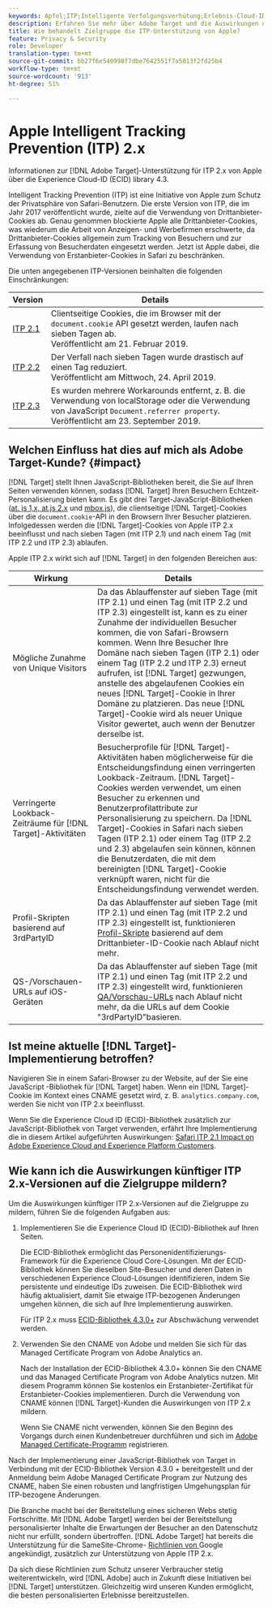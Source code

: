 ```yaml
---
keywords: Apfel;ITP;Intelligente Verfolgungsverhütung;Erlebnis-Cloud-ID;ecid
description: Erfahren Sie mehr über Adobe Target und die Auswirkungen der Apple Intelligent Tracking Prevention (ITP)-Initiative zum Schutz der Privatsphäre von Safari-Benutzern.
title: Wie behandelt Zielgruppe die ITP-Unterstützung von Apple?
feature: Privacy & Security
role: Developer
translation-type: tm+mt
source-git-commit: bb27f6e540998f7dbe7642551f7a5013f2fd25b4
workflow-type: tm+mt
source-wordcount: '913'
ht-degree: 51%

---
```



# Apple Intelligent Tracking Prevention (ITP) 2.x

Informationen zur [!DNL Adobe Target]-Unterstützung für ITP 2.x von Apple über die Experience Cloud-ID (ECID) library 4.3.

Intelligent Tracking Prevention (ITP) ist eine Initiative von Apple zum Schutz der Privatsphäre von Safari-Benutzern. Die erste Version von ITP, die im Jahr 2017 veröffentlicht wurde, zielte auf die Verwendung von Drittanbieter-Cookies ab. Genau genommen blockierte Apple alle Drittanbieter-Cookies, was wiederum die Arbeit von Anzeigen- und Werbefirmen erschwerte, da Drittanbieter-Cookies allgemein zum Tracking von Besuchern und zur Erfassung von Besucherdaten eingesetzt werden. Jetzt ist Apple dabei, die Verwendung von Erstanbieter-Cookies in Safari zu beschränken.

Die unten angegebenen ITP-Versionen beinhalten die folgenden Einschränkungen:

| Version | Details |
| --- | --- |
| [ITP 2.1](https://webkit.org/blog/8613/intelligent-tracking-prevention-2-1/) | Clientseitige Cookies, die im Browser mit der `document.cookie` API gesetzt werden, laufen nach sieben Tagen ab.<br>Veröffentlicht am 21. Februar 2019. |
| [ITP 2.2](https://webkit.org/blog/8828/intelligent-tracking-prevention-2-2/) | Der Verfall nach sieben Tagen wurde drastisch auf einen Tag reduziert.<br>Veröffentlicht am Mittwoch, 24. April 2019. |
| [ITP 2.3](https://webkit.org/blog/9521/intelligent-tracking-prevention-2-3/) | Es wurden mehrere Workarounds entfernt, z. B. die Verwendung von localStorage oder die Verwendung von JavaScript `Document.referrer property`.<br>Veröffentlicht am 23. September 2019. |

## Welchen Einfluss hat dies auf mich als Adobe Target-Kunde? {#impact}

[!DNL Target] stellt Ihnen JavaScript-Bibliotheken bereit, die Sie auf Ihren Seiten verwenden können, sodass [!DNL Target] Ihren Besuchern Echtzeit-Personalisierung bieten kann. Es gibt drei Target-JavaScript-Bibliotheken ([at. js 1,x, at.js 2.x](/help/c-implementing-target/c-implementing-target-for-client-side-web/c-how-atjs-works/how-atjs-works.md) und [mbox.js](/help/c-implementing-target/c-implementing-target-for-client-side-web/t-mbox-download/mbox-download.md)), die clientseitige [!DNL Target]-Cookies über die `document.cookie`-API in den Browsern Ihrer Besucher platzieren. Infolgedessen werden die [!DNL Target]-Cookies von Apple ITP 2.x beeinflusst und nach sieben Tagen (mit ITP 2.1) und nach einem Tag (mit ITP 2.2 und ITP 2.3) ablaufen.

Apple ITP 2.x wirkt sich auf [!DNL Target] in den folgenden Bereichen aus:

| Wirkung | Details |
| --- | --- |
| Mögliche Zunahme von Unique Visitors | Da das Ablauffenster auf sieben Tage (mit ITP 2.1) und einen Tag (mit ITP 2.2 und ITP 2.3) eingestellt ist, kann es zu einer Zunahme der individuellen Besucher kommen, die von Safari-Browsern kommen. Wenn Ihre Besucher Ihre Domäne nach sieben Tagen (ITP 2.1) oder einem Tag (ITP 2.2 und ITP 2.3) erneut aufrufen, ist [!DNL Target] gezwungen, anstelle des abgelaufenen Cookies ein neues [!DNL Target]-Cookie in Ihrer Domäne zu platzieren. Das neue [!DNL Target]-Cookie wird als neuer Unique Visitor gewertet, auch wenn der Benutzer derselbe ist. |
| Verringerte Lookback-Zeiträume für [!DNL Target]-Aktivitäten | Besucherprofile für [!DNL Target]-Aktivitäten haben möglicherweise für die Entscheidungsfindung einen verringerten Lookback-Zeitraum. [!DNL Target]-Cookies werden verwendet, um einen Besucher zu erkennen und Benutzerprofilattribute zur Personalisierung zu speichern. Da [!DNL Target]-Cookies in Safari nach sieben Tagen (ITP 2.1) oder einem Tag (ITP 2.2 und 2.3) abgelaufen sein können, können die Benutzerdaten, die mit dem bereinigten [!DNL Target]-Cookie verknüpft waren, nicht für die Entscheidungsfindung verwendet werden. |
| Profil-Skripten basierend auf 3rdPartyID | Da das Ablauffenster auf sieben Tage (mit ITP 2.1) und einen Tag (mit ITP 2.2 und ITP 2.3) eingestellt ist, funktionieren [Profil-Skripte](/help/c-target/c-visitor-profile/profile-parameters.md) basierend auf dem Drittanbieter-ID-Cookie nach Ablauf nicht mehr. |
| QS-/Vorschauen-URLs auf iOS-Geräten | Da das Ablauffenster auf sieben Tage (mit ITP 2.1) und einen Tag (mit ITP 2.2 und ITP 2.3) eingestellt wird, funktionieren [QA/Vorschau-URLs](/help/c-activities/c-activity-qa/activity-qa.md) nach Ablauf nicht mehr, da die URLs auf dem Cookie &quot;3rdPartyID&quot;basieren. |

## Ist meine aktuelle [!DNL Target]-Implementierung betroffen?

Navigieren Sie in einem Safari-Browser zu der Website, auf der Sie eine JavaScript -Bibliothek für [!DNL Target] haben. Wenn ein [!DNL Target]-Cookie im Kontext eines CNAME gesetzt wird, z. B. `analytics.company.com`, werden Sie nicht von ITP 2.x beeinflusst.

Wenn Sie die Experience Cloud ID (ECID)-Bibliothek zusätzlich zur JavaScript-Bibliothek von Target verwenden, erfährt Ihre Implementierung die in diesem Artikel aufgeführten Auswirkungen: [Safari ITP 2.1 Impact on Adobe Experience Cloud and Experience Platform Customers](https://medium.com/adobetech/safari-itp-2-1-impact-on-adobe-experience-cloud-customers-9439cecb55ac).

## Wie kann ich die Auswirkungen künftiger ITP 2.x-Versionen auf die Zielgruppe mildern?

Um die Auswirkungen künftiger ITP 2.x-Versionen auf die Zielgruppe zu mildern, führen Sie die folgenden Aufgaben aus:

1. Implementieren Sie die Experience Cloud ID (ECID)-Bibliothek auf Ihren Seiten.

   Die ECID-Bibliothek ermöglicht das Personenidentifizierungs-Framework für die Experience Cloud Core-Lösungen. Mit der ECID-Bibliothek können Sie dieselben Site-Besucher und deren Daten in verschiedenen Experience Cloud-Lösungen identifizieren, indem Sie persistente und eindeutige IDs zuweisen. Die ECID-Bibliothek wird häufig aktualisiert, damit Sie etwaige ITP-bezogenen Änderungen umgehen können, die sich auf Ihre Implementierung auswirken.

   Für ITP 2.x muss [ECID-Bibliothek 4.3.0+](https://experienceleague.adobe.com/docs/id-service/using/release-notes/release-notes.html) zur Abschwächung verwendet werden.

1. Verwenden Sie den CNAME von Adobe und melden Sie sich für das Managed Certificate Program von Adobe Analytics an.

   Nach der Installation der ECID-Bibliothek 4.3.0+ können Sie den CNAME und das Managed Certificate Program von Adobe Analytics nutzen. Mit diesem Programm können Sie kostenlos ein Erstanbieter-Zertifikat für Erstanbieter-Cookies implementieren. Durch die Verwendung von CNAME können [!DNL Target]-Kunden die Auswirkungen von ITP 2.x mildern.

   Wenn Sie CNAME nicht verwenden, können Sie den Beginn des Vorgangs durch einen Kundenbetreuer durchführen und sich im [Adobe Managed Certificate-Programm](https://experienceleague.adobe.com/docs/core-services/interface/ec-cookies/cookies-first-party.html#adobe-managed-certificate-program) registrieren.

Nach der Implementierung einer JavaScript-Bibliothek von Target in Verbindung mit der ECID-Bibliothek Version 4.3.0 + bereitgestellt und der Anmeldung beim Adobe Managed Certificate Program zur Nutzung des CNAME, haben Sie einen robusten und langfristigen Umgehungsplan für ITP-bezogene Änderungen.

Die Branche macht bei der Bereitstellung eines sicheren Webs stetig Fortschritte. Mit [!DNL Adobe Target] werden bei der Bereitstellung personalisierter Inhalte die Erwartungen der Besucher an den Datenschutz nicht nur erfüllt, sondern übertroffen. [!DNL Adobe Target] hat bereits die Unterstützung für die SameSite-Chrome- [Richtlinien von ](/help/c-implementing-target/c-considerations-before-you-implement-target/c-privacy/google-chrome-samesite-cookie-policies.md) Google angekündigt, zusätzlich zur Unterstützung von Apple ITP 2.x.

Da sich diese Richtlinien zum Schutz unserer Verbraucher stetig weiterentwickeln, wird [!DNL Adobe] auch in Zukunft diese Initiativen bei [!DNL Target] unterstützen. Gleichzeitig wird unseren Kunden ermöglicht, die besten personalisierten Erlebnisse bereitzustellen.

